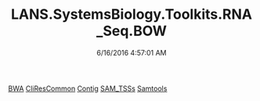 ﻿---
title: LANS.SystemsBiology.Toolkits.RNA_Seq.BOW
date: 6/16/2016 4:57:01 AM
---

[BWA](T-LANS.SystemsBiology.Toolkits.RNA_Seq.BOW.BWA.html)
[CliResCommon](T-LANS.SystemsBiology.Toolkits.RNA_Seq.BOW.CliResCommon.html)
[Contig](T-LANS.SystemsBiology.Toolkits.RNA_Seq.BOW.Contig.html)
[SAM_TSSs](T-LANS.SystemsBiology.Toolkits.RNA_Seq.BOW.SAM_TSSs.html)
[Samtools](T-LANS.SystemsBiology.Toolkits.RNA_Seq.BOW.Samtools.html)
